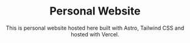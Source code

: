 <h1 align="center">Personal Website</h1>

<p align="center">This is personal website hosted here built with Astro, Tailwind CSS and hosted with Vercel.</p>
